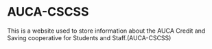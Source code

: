 # AUCA-CSCSS
This is a website used to store information about the AUCA Credit and Saving cooperative for Students and Staff.(AUCA-CSCSS)
